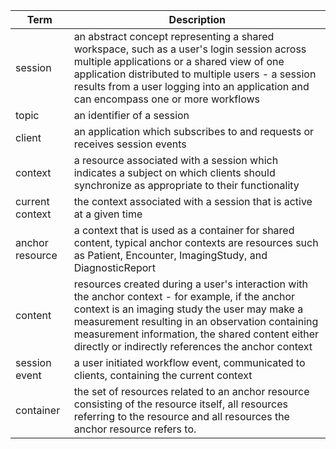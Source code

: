 
Term | Description
--- | ---
session | an abstract concept representing a shared workspace, such as a user's login session across multiple applications or a shared view of one application distributed to multiple users - a session results from a user logging into an application and can encompass one or more workflows
topic | an identifier of a session
client | an application which subscribes to and requests or receives session events
context | a resource associated with a session which indicates a subject on which clients should synchronize as appropriate to their functionality
current context | the context associated with a session that is active at a given time
anchor resource | a context that is used as a container for shared content, typical anchor contexts are resources such as Patient, Encounter, ImagingStudy, and DiagnosticReport
content | resources created during a user's interaction with the anchor context - for example, if the anchor context is an imaging study the user may make a measurement resulting in an observation containing measurement information, the shared content either directly or indirectly references the anchor context
session event | a user initiated workflow event, communicated to clients, containing the current context
container | the set of resources related to an anchor resource consisting of the resource itself, all resources referring to the resource and all resources the anchor resource refers to.